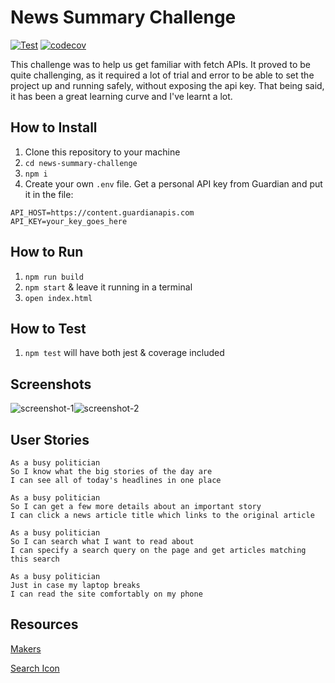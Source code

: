 # News Summary Challenge
[![Test](https://github.com/ruiined/bowling-challenge/actions/workflows/test.yml/badge.svg)](https://github.com/ruiined/news-summary-challenge/actions/workflows/testing.yml)
[![codecov](https://codecov.io/gh/ruiined/news-summary-challenge/branch/main/graph/badge.svg?token=8CBJ747V7A)](https://codecov.io/gh/ruiined/news-summary-challenge)

This challenge was to help us get familiar with fetch APIs. It proved to be quite challenging, as it required a lot of trial and error to be able to set the project up and running safely, without exposing the api key. That being said, it has been a great learning curve and I've learnt a lot.

## How to Install
1. Clone this repository to your machine
2. `cd news-summary-challenge`
3. `npm i`
4. Create your own `.env` file. Get a personal API key from Guardian and put it in the file:
```
API_HOST=https://content.guardianapis.com
API_KEY=your_key_goes_here
```

## How to Run
1. `npm run build`
2. `npm start` & leave it running in a terminal
3. `open index.html`

## How to Test
1. `npm test` will have both jest & coverage included

## Screenshots
![screenshot-1](https://github.com/ruiined/news-summary-challenge/blob/main/images/news-summary-screenshot-1.png)![screenshot-2](https://github.com/ruiined/news-summary-challenge/blob/main/images/news-summary-screenshot-2.png)

## User Stories

```
As a busy politician
So I know what the big stories of the day are
I can see all of today's headlines in one place
```

```
As a busy politician
So I can get a few more details about an important story
I can click a news article title which links to the original article
```

```
As a busy politician
So I can search what I want to read about
I can specify a search query on the page and get articles matching this search
```

```
As a busy politician
Just in case my laptop breaks
I can read the site comfortably on my phone
```


## Resources
[Makers](https://github.com/makersacademy/news-summary-challenge)

[Search Icon](https://www.flaticon.com/free-icon/loupe_1296902?related_id=751463&origin=search)